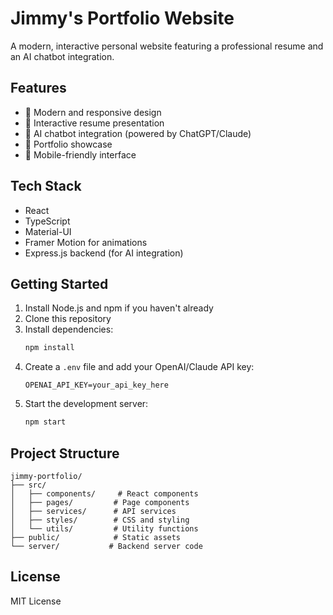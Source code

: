 # Jimmy's Portfolio Website

A modern, interactive personal website featuring a professional resume and an AI chatbot integration.

## Features

- 🎨 Modern and responsive design
- 📝 Interactive resume presentation
- 🤖 AI chatbot integration (powered by ChatGPT/Claude)
- 💼 Portfolio showcase
- 📱 Mobile-friendly interface

## Tech Stack

- React
- TypeScript
- Material-UI
- Framer Motion for animations
- Express.js backend (for AI integration)

## Getting Started

1. Install Node.js and npm if you haven't already
2. Clone this repository
3. Install dependencies:
   ```bash
   npm install
   ```
4. Create a `.env` file and add your OpenAI/Claude API key:
   ```
   OPENAI_API_KEY=your_api_key_here
   ```
5. Start the development server:
   ```bash
   npm start
   ```

## Project Structure

```
jimmy-portfolio/
├── src/
│   ├── components/     # React components
│   ├── pages/         # Page components
│   ├── services/      # API services
│   ├── styles/        # CSS and styling
│   └── utils/         # Utility functions
├── public/            # Static assets
└── server/           # Backend server code
```

## License

MIT License
